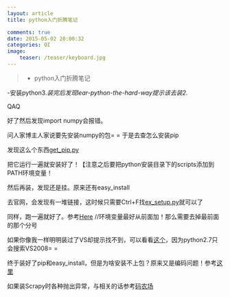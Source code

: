 ```yaml
---
layout: article
title: python入门折腾笔记

comments: true
date: 2015-05-02 20:00:32
categories: OI
image:
    teaser: /teaser/keyboard.jpg
---
```


>* python入门折腾笔记

-安装python3.*装完后发现lear-python-the-hard-way提示该去装2.*

QAQ

好了然后发现import numpy会报错。

问人家博主人家说要先安装numpy的包= =
于是去查怎么安装pip

发现这么个东西[get_pip.py](https://raw.githubusercontent.com/pypa/pip/master/contrib/get-pip.py)

把它运行一遍就安装好了！【注意之后要把python安装目录下的scripts添加到PATH环境变量！

然后再装，发现还是挂。原来还有easy_install

去官网，会发现有一堆链接，这时候只需要Ctrl+F找[ex_setup.py](https://bootstrap.pypa.io/ez_setup.py)就可以了

同样，跑一遍就好了。参考[Here](http://dormousehole.readthedocs.org/en/latest/installation.html#windows-easy-install)
//环境变量最好从前面加！那么需要去掉最前面的那个分号

如果你像我一样明明装过了VS却提示找不到，可以看看[这个](http://i.xlanlab.com/2793.html)，因为python2.7只会搜索VS2008= =

终于装好了pip和easy_install，但是为啥安装不上包？原来又是编码问题！参考[这里](http://www.cnblogs.com/hongfei/p/3763184.html)

如果装Scrapy时各种抛出异常，与相关的话参考[码农场](http://www.hankcs.com/nlp/window-7-64%E4%BD%8D-python-2-7-nltk-%E5%AE%89%E8%A3%85.html)